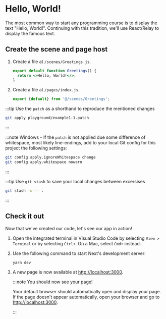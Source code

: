 # Hello, World!

The most common way to start any programming course is to display the text "Hello, World!". Continuing with this tradition, we'll use React/Relay to display the famous text.

## Create the scene and page host

1. Create a file at `/scenes/Greetings.js`.

   ```jsx title="@/scenes/Greetings.js"
   export default function Greetings() {
     return <>Hello, World!</>;
   }
   ```

1. Create a file at `/pages/index.js`.

   ```jsx title="@/pages/index.js"
   export {default} from '@/scenes/Greetings';
   ```

:::tip Use the `patch` as a shorthand to reproduce the mentioned changes

```sh
git apply playground/example1-1.patch
```

:::

:::note Windows - If the `patch` is not applied due some difference of whitespace, most likely line-endings, add to your local Git config for this project the following settings:

```sh
git config apply.ignoreWhitespace change
git config apply.whitespace nowarn
```

:::

:::tip Use `git stash` to save your local changes between excersises

```sh
git stash -u -- .
```

:::

## Check it out

Now that we've created our code, let's see our app in action!

1. Open the integrated terminal in Visual Studio Code by selecting `View > Terminal` or by selecting `Ctrl+`. On a Mac, select `Cmd+` instead.

1. Use the following command to start Next's development server:

   ```sh
   yarn dev
   ```

1. A new page is now available at [http://localhost:3000](http://localhost:3000).

   :::note You should now see your page!

   Your default browser should automatically open and display your page. If the page doesn't appear automatically, open your browser and go to [http://localhost:3000](http://localhost:3000).

   :::
